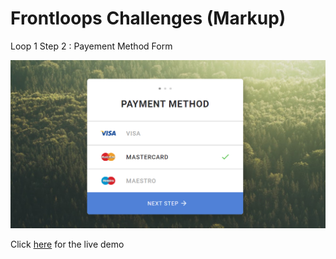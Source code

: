 # Frontloops Challenges (Markup)

Loop 1 Step 2 : Payement Method Form

![preview image](./design/preview.png "Click below for live demo")

Click [here](https://zathio.github.io/frontloops-challenges/markup-challenges/loop1-step2/) for the live demo